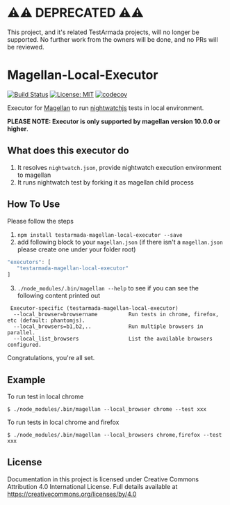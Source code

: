 # :warning::warning: DEPRECATED :warning::warning:

This project, and it's related TestArmada projects, will no longer be supported. No further work from the owners will be done, and no PRs will be reviewed.

# Magellan-Local-Executor

[![Build Status](https://travis-ci.org/TestArmada/magellan-local-executor.svg?branch=master)](https://travis-ci.org/TestArmada/magellan-local-executor)
[![License: MIT](https://img.shields.io/badge/License-MIT-green.svg)](https://opensource.org/licenses/MIT)
[![codecov](https://codecov.io/gh/TestArmada/magellan-local-executor/branch/master/graph/badge.svg)](https://codecov.io/gh/TestArmada/magellan-local-executor)

Executor for [Magellan](https://github.com/TestArmada/magellan) to run [nightwatchjs](http://nightwatchjs.org/) tests in local environment. 

**PLEASE NOTE: Executor is only supported by magellan version 10.0.0 or higher**.

## What does this executor do
 1. It resolves `nightwatch.json`, provide nightwatch execution environment to magellan
 2. It runs nightwatch test by forking it as magellan child process

## How To Use
Please follow the steps

 1. `npm install testarmada-magellan-local-executor --save`
 2. add following block to your `magellan.json` (if there isn't a `magellan.json` please create one under your folder root)
 ```javascript
 "executors": [
    "testarmada-magellan-local-executor"
 ]
 ```

 3. `./node_modules/.bin/magellan --help` to see if you can see the following content printed out
 ```
  Executor-specific (testarmada-magellan-local-executor)
   --local_browser=browsername          Run tests in chrome, firefox, etc (default: phantomjs).
   --local_browsers=b1,b2,..            Run multiple browsers in parallel.
   --local_list_browsers                List the available browsers configured.
 ```

Congratulations, you're all set. 

## Example
To run test in local chrome
```
$ ./node_modules/.bin/magellan --local_browser chrome --test xxx
```

To run tests in local chrome and firefox
```
$ ./node_modules/.bin/magellan --local_browsers chrome,firefox --test xxx
```

## License
Documentation in this project is licensed under Creative Commons Attribution 4.0 International License. Full details available at https://creativecommons.org/licenses/by/4.0
